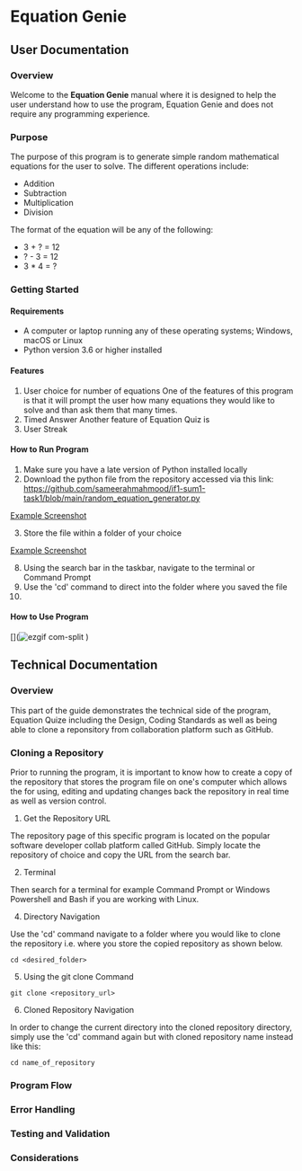 # Equation Genie
## User Documentation
### Overview 
Welcome to the **Equation Genie** manual where it is designed to help the user understand how to use the program, Equation Genie and does not require any programming experience. 
### Purpose
The purpose of this program is to generate simple random mathematical equations for the user to solve. The different operations include:
- Addition
- Subtraction
- Multiplication
- Division

The format of the equation will be any of the following:
- 3 + ? = 12
- ? - 3 = 12
- 3 * 4 = ?

### Getting Started
#### Requirements
- A computer or laptop running any of these operating systems; Windows, macOS or Linux
- Python version 3.6 or higher installed

#### Features
1. User choice for number of equations
One of the features of this program is that it will prompt the user how many equations they would like to solve and than ask them that many times.
2. Timed Answer
Another feature of Equation Quiz is 
4. User Streak

#### How to Run Program
1. Make sure you have a late version of Python installed locally
2. Download the python file from the repository accessed via this link: https://github.com/sameerahmahmood/if1-sum1-task1/blob/main/random_equation_generator.py

[Example Screenshot]("https://github.com/user-attachments/assets/3bb72379-6912-4199-8031-e525cb8f2f2b")

3. Store the file within a folder of your choice
   
[Example Screenshot]("https://github.com/user-attachments/assets/d9662d25-a867-41e7-ae79-0a4dbe5d1618")
 
8. Using the search bar in the taskbar, navigate to the terminal or Command Prompt
9. Use the 'cd' command to direct into the folder where you saved the file
10. 

#### How to Use Program 
[](![ezgif com-split](https://github.com/user-attachments/assets/1a8f8671-426f-4220-8616-c1fec545f466)
)
## Technical Documentation
### Overview
This part of the guide demonstrates the technical side of the program, Equation Quize including the Design, Coding Standards as well as being able to clone a reponsitory from collaboration platform such as GitHub. 

### Cloning a Repository
Prior to running the program, it is important to know how to create a copy of the repository that stores the program file on one's computer which allows the for using, editing and updating changes back the repository in real time as well as version control. 

1. Get the Repository URL
   
The repository page of this specific program is located on the popular software developer collab platform called GitHub. Simply locate the repository of choice and copy the URL from the search bar.

2. Terminal

Then search for a terminal for example Command Prompt or Windows Powershell and Bash if you are working with Linux.

4. Directory Navigation

Use the 'cd' command navigate to a folder where you would like to clone the repository i.e. where you store the copied repository as shown below. 

```cd <desired_folder>```

5. Using the git clone Command

```git clone <repository_url>```

6. Cloned Repository Navigation

In order to change the current directory into the cloned repository directory, simply use the 'cd' command again but with cloned repository name instead like this:

```cd name_of_repository```


### Program Flow

### Error Handling

### Testing and Validation 

### Considerations

